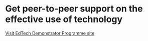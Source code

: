 # Get peer-to-peer support on the effective use of technology


[Visit EdTech Demonstrator Programme site](https://edtech-demonstrator.lgfl.net/)
      
